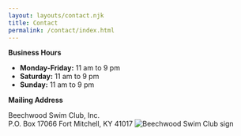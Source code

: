 ```yaml
---
layout: layouts/contact.njk
title: Contact
permalink: /contact/index.html
---
```

**Business Hours**

* **Monday-Friday:** 11 am to 9 pm
* **Saturday:** 11 am to 9 pm
* **Sunday:** 11 am to 9 pm

**Mailing Address**

Beechwood Swim Club, Inc.\
P.O. Box 17066
Fort Mitchell, KY 41017
<span class="bsc-sign">
![Beechwood Swim Club sign](/images/beechwood-swim-club-sign.jpg)
</span>